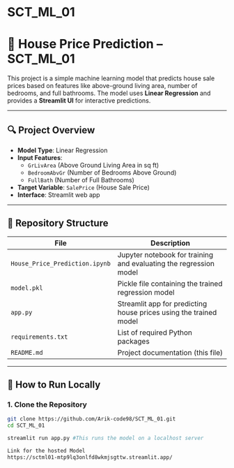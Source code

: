 # SCT_ML_01
# 🏡 House Price Prediction – SCT_ML_01

This project is a simple machine learning model that predicts house sale prices based on features like above-ground living area, number of bedrooms, and full bathrooms. The model uses **Linear Regression** and provides a **Streamlit UI** for interactive predictions.

---

## 🔍 Project Overview

- **Model Type**: Linear Regression
- **Input Features**:
  - `GrLivArea` (Above Ground Living Area in sq ft)
  - `BedroomAbvGr` (Number of Bedrooms Above Ground)
  - `FullBath` (Number of Full Bathrooms)
- **Target Variable**: `SalePrice` (House Sale Price)
- **Interface**: Streamlit web app

---

## 📁 Repository Structure

| File | Description |
|------|-------------|
| `House_Price_Prediction.ipynb` | Jupyter notebook for training and evaluating the regression model |
| `model.pkl` | Pickle file containing the trained regression model |
| `app.py` | Streamlit app for predicting house prices using the trained model |
| `requirements.txt` | List of required Python packages |
| `README.md` | Project documentation (this file) |

---

## 🚀 How to Run Locally

### 1. **Clone the Repository**
```bash
git clone https://github.com/Arik-code98/SCT_ML_01.git
cd SCT_ML_01

streamlit run app.py #This runs the model on a localhost server

Link for the hosted Model 
https://sctml01-mtp9lq3onlfd8wkmjsgttw.streamlit.app/